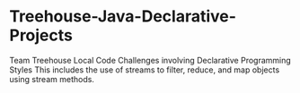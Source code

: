 # Treehouse-Java-Declarative-Projects
Team Treehouse Local Code Challenges involving Declarative Programming Styles
This includes the use of streams to filter, reduce, and map objects using stream methods.
